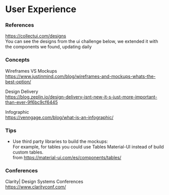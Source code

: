 # User Experience

### References

https://collectui.com/designs
<br>
You can see the designs from the ui challenge below, we extended it with the components we found, updating daily


### Concepts

Wireframes VS Mockups
<br>
https://www.justinmind.com/blog/wireframes-and-mockups-whats-the-best-option/


Design Delivery
<br>
https://blog.zeplin.io/design-delivery-isnt-new-it-s-just-more-important-than-ever-9f6bc9cf6445


Infographic
<br>
https://venngage.com/blog/what-is-an-infographic/


### Tips

* Use third party libraries to build the mockups:
<br> For example, for tables you could use Tables Material-UI instead
of build custom tables.
<br> from https://material-ui.com/es/components/tables/


### Conferences
Clarity| Design Systems Conferences
<br>
https://www.clarityconf.com/

